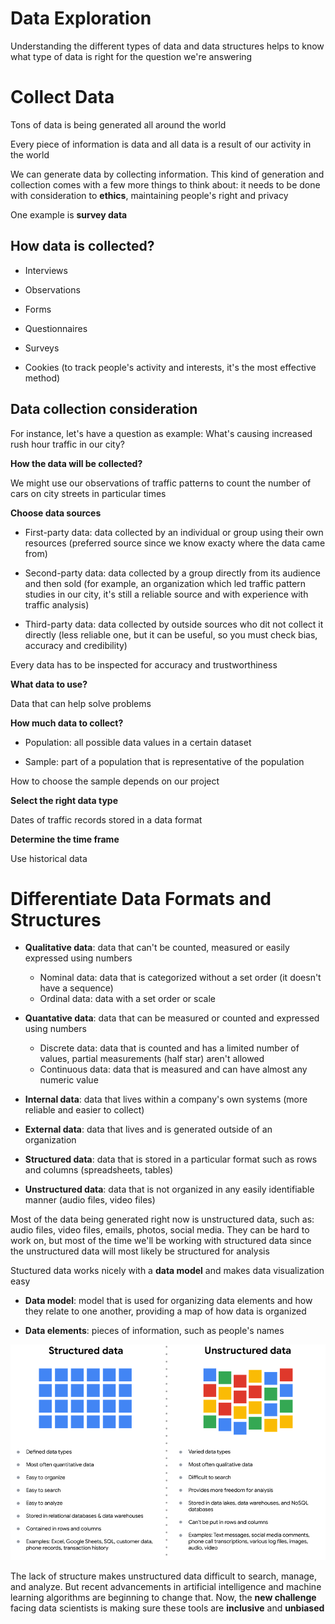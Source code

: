 # Data Exploration

Understanding the different types of data and data structures helps to know what type of data is right for the question we're answering

# Collect Data

Tons of data is being generated all around the world

Every piece of information is data and all data is a result of our activity in the world

We can generate data by collecting information. This kind of generation and collection comes with a few more things to think about: it needs to be done with consideration to **ethics**, maintaining people's right and privacy

One example is **survey data**

## How data is collected?

* Interviews

* Observations

* Forms

* Questionnaires

* Surveys

* Cookies (to track people's activity and interests, it's the most effective method)

## Data collection consideration

For instance, let's have a question as example: What's causing increased rush hour traffic in our city?

**How the data will be collected?**

We might use our observations of traffic patterns to count the number of cars on city streets in particular times

**Choose data sources**

* First-party data: data collected by an individual or group using their own resources (preferred source since we know exacty where the data came from)

* Second-party data: data collected by a group directly from its audience and then sold (for example, an organization which led traffic pattern studies in our city, it's still a reliable source and with experience with traffic analysis)

* Third-party data: data collected by outside sources who dit not collect it directly (less reliable one, but it can be useful, so you must check bias, accuracy and credibility)

Every data has to be inspected for accuracy and trustworthiness

**What data to use?**

Data that can help solve problems

**How much data to collect?**

* Population: all possible data values in a certain dataset

* Sample: part of a population that is representative of the population

How to choose the sample depends on our project

**Select the right data type**

Dates of traffic records stored in a data format

**Determine the time frame**

Use historical data


# Differentiate Data Formats and Structures

* **Qualitative data**: data that can't be counted, measured or easily expressed using numbers
    * Nominal data: data that is categorized without a set order (it doesn't have a sequence)
    * Ordinal data: data with a set order or scale

* **Quantative data**: data that can be measured or counted and expressed using numbers
    * Discrete data: data that is counted and has a limited number of values, partial measurements (half star) aren't allowed
    * Continuous data: data that is measured and can have almost any numeric value

* **Internal data**: data that lives within a company's own systems (more reliable and easier to collect)

* **External data**: data that lives and is generated outside of an organization

* **Structured data**: data that is stored in a particular format such as rows and columns (spreadsheets, tables)

* **Unstructured data**: data that is not organized in any easily identifiable manner (audio files, video files)

Most of the data being generated right now is unstructured data, such as: audio files, video files, emails, photos, social media. They can be hard to work on, but most of the time we'll be working with structured data since the unstructured data will most likely be structured for analysis

Stuctured data works nicely with a **data model** and makes data visualization easy

* **Data model**: model that is used for organizing data elements and how they relate to one another, providing a map of how data is organized

* **Data elements**: pieces of information, such as people's names

![structured-and-unstructured-data](/Data%20Analytics/Prepare%20Data%20for%20Exploration/assets/module1/structured_unstructured_data_1.png)

The lack of structure makes unstructured data difficult to search, manage, and analyze. But recent advancements in artificial intelligence and machine learning algorithms are beginning to change that. Now, the **new challenge** facing data scientists is making sure these tools are **inclusive** and **unbiased**

